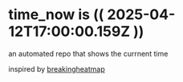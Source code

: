 # time_now is (( 2025-04-12T17:00:00.159Z ))

an automated repo that shows the currnent time

inspired by [breakingheatmap](https://github.com/breakingheatmap/breakingheatmap)